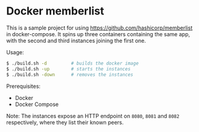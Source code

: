 # Docker memberlist

This is a sample project for using https://github.com/hashicorp/memberlist in docker-compose. It spins up three containers containing the same app, with the second and third instances joining the first one.

Usage:

```bash
$ ./build.sh -d         # builds the docker image
$ ./build.sh -up        # starts the instances
$ ./build.sh -down      # removes the instances
```

Prerequisites:

- Docker
- Docker Compose

Note:
The instances expose an HTTP endpoint on `8080`, `8081` and `8082` respectively, where they list their known peers.
